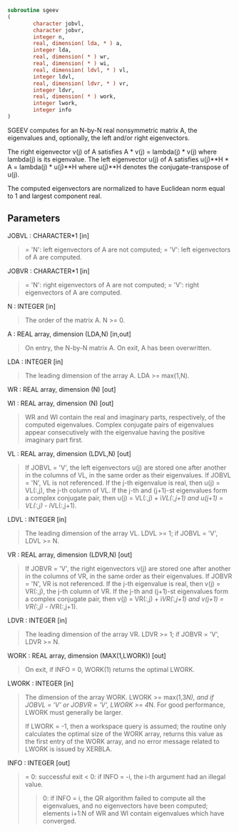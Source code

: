 ```fortran
subroutine sgeev
(
        character jobvl,
        character jobvr,
        integer n,
        real, dimension( lda, * ) a,
        integer lda,
        real, dimension( * ) wr,
        real, dimension( * ) wi,
        real, dimension( ldvl, * ) vl,
        integer ldvl,
        real, dimension( ldvr, * ) vr,
        integer ldvr,
        real, dimension( * ) work,
        integer lwork,
        integer info
)
```

SGEEV computes for an N-by-N real nonsymmetric matrix A, the
eigenvalues and, optionally, the left and/or right eigenvectors.

The right eigenvector v(j) of A satisfies
A * v(j) = lambda(j) * v(j)
where lambda(j) is its eigenvalue.
The left eigenvector u(j) of A satisfies
u(j)**H * A = lambda(j) * u(j)**H
where u(j)**H denotes the conjugate-transpose of u(j).

The computed eigenvectors are normalized to have Euclidean norm
equal to 1 and largest component real.

## Parameters
JOBVL : CHARACTER*1 [in]
> = 'N': left eigenvectors of A are not computed;
> = 'V': left eigenvectors of A are computed.

JOBVR : CHARACTER*1 [in]
> = 'N': right eigenvectors of A are not computed;
> = 'V': right eigenvectors of A are computed.

N : INTEGER [in]
> The order of the matrix A. N >= 0.

A : REAL array, dimension (LDA,N) [in,out]
> On entry, the N-by-N matrix A.
> On exit, A has been overwritten.

LDA : INTEGER [in]
> The leading dimension of the array A.  LDA >= max(1,N).

WR : REAL array, dimension (N) [out]

WI : REAL array, dimension (N) [out]
> WR and WI contain the real and imaginary parts,
> respectively, of the computed eigenvalues.  Complex
> conjugate pairs of eigenvalues appear consecutively
> with the eigenvalue having the positive imaginary part
> first.

VL : REAL array, dimension (LDVL,N) [out]
> If JOBVL = 'V', the left eigenvectors u(j) are stored one
> after another in the columns of VL, in the same order
> as their eigenvalues.
> If JOBVL = 'N', VL is not referenced.
> If the j-th eigenvalue is real, then u(j) = VL(:,j),
> the j-th column of VL.
> If the j-th and (j+1)-st eigenvalues form a complex
> conjugate pair, then u(j) = VL(:,j) + i*VL(:,j+1) and
> u(j+1) = VL(:,j) - i*VL(:,j+1).

LDVL : INTEGER [in]
> The leading dimension of the array VL.  LDVL >= 1; if
> JOBVL = 'V', LDVL >= N.

VR : REAL array, dimension (LDVR,N) [out]
> If JOBVR = 'V', the right eigenvectors v(j) are stored one
> after another in the columns of VR, in the same order
> as their eigenvalues.
> If JOBVR = 'N', VR is not referenced.
> If the j-th eigenvalue is real, then v(j) = VR(:,j),
> the j-th column of VR.
> If the j-th and (j+1)-st eigenvalues form a complex
> conjugate pair, then v(j) = VR(:,j) + i*VR(:,j+1) and
> v(j+1) = VR(:,j) - i*VR(:,j+1).

LDVR : INTEGER [in]
> The leading dimension of the array VR.  LDVR >= 1; if
> JOBVR = 'V', LDVR >= N.

WORK : REAL array, dimension (MAX(1,LWORK)) [out]
> On exit, if INFO = 0, WORK(1) returns the optimal LWORK.

LWORK : INTEGER [in]
> The dimension of the array WORK.  LWORK >= max(1,3*N), and
> if JOBVL = 'V' or JOBVR = 'V', LWORK >= 4*N.  For good
> performance, LWORK must generally be larger.
> 
> If LWORK = -1, then a workspace query is assumed; the routine
> only calculates the optimal size of the WORK array, returns
> this value as the first entry of the WORK array, and no error
> message related to LWORK is issued by XERBLA.

INFO : INTEGER [out]
> = 0:  successful exit
> < 0:  if INFO = -i, the i-th argument had an illegal value.
> > 0:  if INFO = i, the QR algorithm failed to compute all the
> eigenvalues, and no eigenvectors have been computed;
> elements i+1:N of WR and WI contain eigenvalues which
> have converged.

